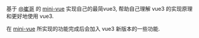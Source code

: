 基于 [@崔哥](https://github.com/cuixiaorui) 的 [mini-vue](https://github.com/cuixiaorui/mini-vue) 实现自己的最简vue3, 帮助自己理解 vue3 的实现原理和更好地使用 vue3.

在 [mini-vue](https://github.com/cuixiaorui/mini-vue) 所实现的功能完成后会加入 vue3 新版本的一些功能.